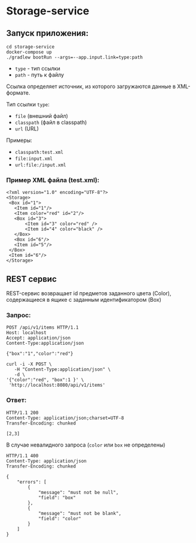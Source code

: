 # Storage-service 

## Запуск приложения:

```
cd storage-service
docker-compose up
./gradlew bootRun --args=--app.input.link=type:path
```

- ```type``` - тип ссылки
- ```path``` - путь к файлу

Ссылка определяет источник, из которого загружаются данные в XML-формате. 

Тип ссылки ```type```:
- ```file``` (внешний файл) 
- ```classpath``` (файл в classpath) 
- ```url``` (URL)

Примеры:
- ```classpath:test.xml```
- ```file:input.xml```
- ```url:file:/input.xml```

### Пример XML файла (test.xml):

```
<?xml version="1.0" encoding="UTF-8"?>
<Storage>
 <Box id="1">
   <Item id="1"/>
   <Item color="red" id="2"/>
   <Box id="3">
       <Item id="3" color="red" />
       <Item id="4" color="black" />
   </Box>
   <Box id="6"/>
   <Item id="5"/>
 </Box>
 <Item id="6"/>
</Storage>
```



## REST сервис 

REST-сервис возвращает id предметов заданного цвета (Color), содержащиеся в ящике c заданным идентификатором (Box)


### Запрос:

```
POST /api/v1/items HTTP/1.1
Host: localhost
Accept: application/json
Content-Type:application/json

{"box":"1","color":"red"}
```

```
curl -i -X POST \
   -H "Content-Type:application/json" \
   -d \
'{"color":"red", "box":1 }' \
 'http://localhost:8080/api/v1/items'
```

### Ответ:
```
HTTP/1.1 200
Content-Type: application/json;charset=UTF-8
Transfer-Encoding: chunked

[2,3]
```

В случае невалидного запроса (```color``` или ```box``` не определены)

```
HTTP/1.1 400
Content-Type: application/json
Transfer-Encoding: chunked

{
    "errors": [
        {
            "message": "must not be null",
            "field": "box"
        },
        {
            "message": "must not be blank",
            "field": "color"
        }
    ]
}

```
